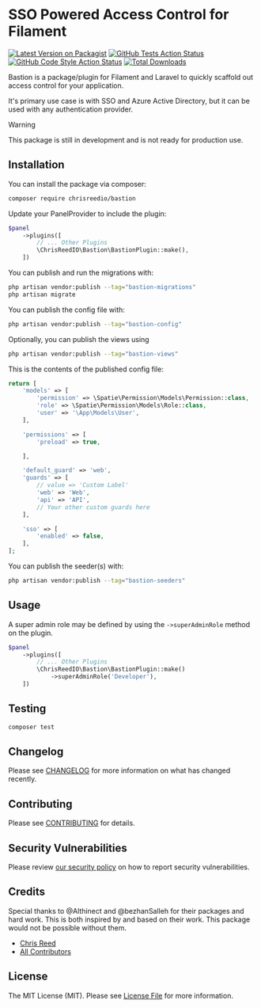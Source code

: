 # SSO Powered Access Control for Filament

[![Latest Version on Packagist](https://img.shields.io/packagist/v/chrisreedio/bastion.svg?style=flat-square)](https://packagist.org/packages/chrisreedio/bastion)
[![GitHub Tests Action Status](https://img.shields.io/github/actions/workflow/status/chrisreedio/bastion/run-tests.yml?branch=3.x&label=tests&style=flat-square)](https://github.com/chrisreedio/bastion/actions?query=workflow%3Arun-tests+branch%3A3.x)
[![GitHub Code Style Action Status](https://img.shields.io/github/actions/workflow/status/chrisreedio/bastion/fix-php-code-style-issues.yml?branch=3.x&label=code%20style&style=flat-square)](https://github.com/chrisreedio/bastion/actions?query=workflow%3A"Fix+PHP+code+style+issues"+branch%3A3.x)
[![Total Downloads](https://img.shields.io/packagist/dt/chrisreedio/bastion.svg?style=flat-square)](https://packagist.org/packages/chrisreedio/bastion)



Bastion is a package/plugin for Filament and Laravel to quickly scaffold out access control for your application.

It's primary use case is with SSO and Azure Active Directory, but it can be used with any authentication provider.

> [!WARNING]
> This package is still in development and is not ready for production use.

## Installation

You can install the package via composer:

```bash
composer require chrisreedio/bastion
```

Update your PanelProvider to include the plugin:

```php
$panel
    ->plugins([
        // ... Other Plugins
        \ChrisReedIO\Bastion\BastionPlugin::make(),
    ])
```

You can publish and run the migrations with:

```bash
php artisan vendor:publish --tag="bastion-migrations"
php artisan migrate
```

You can publish the config file with:

```bash
php artisan vendor:publish --tag="bastion-config"
```

Optionally, you can publish the views using

```bash
php artisan vendor:publish --tag="bastion-views"
```

This is the contents of the published config file:

```php
return [
    'models' => [
        'permission' => \Spatie\Permission\Models\Permission::class,
        'role' => \Spatie\Permission\Models\Role::class,
        'user' => '\App\Models\User',
    ],

    'permissions' => [
        'preload' => true,

    ],

    'default_guard' => 'web',
    'guards' => [
        // value => 'Custom Label'
        'web' => 'Web',
        'api' => 'API',
        // Your other custom guards here
    ],

    'sso' => [
        'enabled' => false,
    ],
];
```

You can publish the seeder(s) with:

```bash
php artisan vendor:publish --tag="bastion-seeders"
```


## Usage

A super admin role may be defined by using the `->superAdminRole` method on the plugin.

```php
$panel
    ->plugins([
        // ... Other Plugins
        \ChrisReedIO\Bastion\BastionPlugin::make()
            ->superAdminRole('Developer'),
	])
```

## Testing

```bash
composer test
```

## Changelog

Please see [CHANGELOG](CHANGELOG.md) for more information on what has changed recently.

## Contributing

Please see [CONTRIBUTING](.github/CONTRIBUTING.md) for details.

## Security Vulnerabilities

Please review [our security policy](../../security/policy) on how to report security vulnerabilities.

## Credits

Special thanks to @Althinect and @bezhanSalleh for their packages and hard work. 
This is both inspired by and based on their work. This package would not be possible without them.

- [Chris Reed](https://github.com/chrisreedio)
- [All Contributors](../../contributors)

## License

The MIT License (MIT). Please see [License File](LICENSE.md) for more information.
